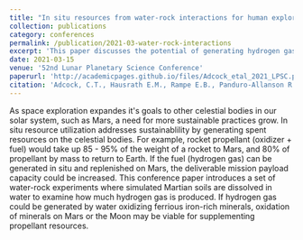 ```yaml
---
title: "In situ resources from water-rock interactions for human exploration of Mars"
collection: publications
category: conferences
permalink: /publication/2021-03-water-rock-interactions
excerpt: 'This paper discusses the potential of generating hydrogen gas in situ on Mars through water-rock interactions.'
date: 2021-03-15
venue: '52nd Lunar Planetary Science Conference'
paperurl: 'http://academicpages.github.io/files/Adcock_etal_2021_LPSC.pdf'
citation: 'Adcock, C.T., Hausrath E.M., Rampe E.B., Panduro-Allanson R.D., & Steinberg S.M. (2021). "In situ resources from water-rock interactions for human exploration of Mars." In 52nd Lunar and Planetary Science Conference, No. 2548.'
---
```


As space exploration expandes it's goals to other celestial bodies in our solar system, such as Mars, a need for more sustainable practices grow. In situ resource utilization addresses sustainablility by generating spent resources on the celestial bodies. For example, rocket propellant (oxidizer + fuel) would take up 85 - 95% of the weight of a rocket to Mars, and 80% of propellant by mass to return to Earth. If the fuel (hydrogen gas) can be generated in situ and replenished on Mars, the deliverable mission payload capacity could be increased. This conference paper introduces a set of water-rock experiments where simulated Martian soils are dissolved in water to examine how much hydrogen gas is produced. If hydrogen gas could be generated by water oxidizing ferrious iron-rich minerals, oxidation of minerals on Mars or the Moon may be viable for supplementing propellant resources.
